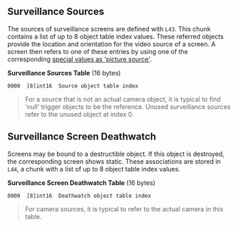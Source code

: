 ## Surveillance Sources

The sources of surveillance screens are defined with ```L43```. This chunk contains a list of up to 8 object table index values.
These referred objects provide the location and orientation for the video source of a screen. A screen then refers to one of these entries by using one of the corresponding [special values as 'picture source'](../levelObjects/07_Scenery/levelSceneryEntry.md).

**Surveillance Sources Table** (16 bytes)

    0000  [8]int16  Source object table index

> For a source that is not an actual camera object, it is typical to find 'null' trigger objects to be the reference.
> Unused surveillance sources refer to the unused object at index 0.


## Surveillance Screen Deathwatch

Screens may be bound to a destructible object. If this object is destroyed, the corresponding screen shows static. These associations are stored in ```L44```, a chunk with a list of up to 8 object table index values.

**Surveillance Screen Deathwatch Table** (16 bytes)

    0000  [8]int16  Deathwatch object table index

> For camera sources, it is typical to refer to the actual camera in this table.
